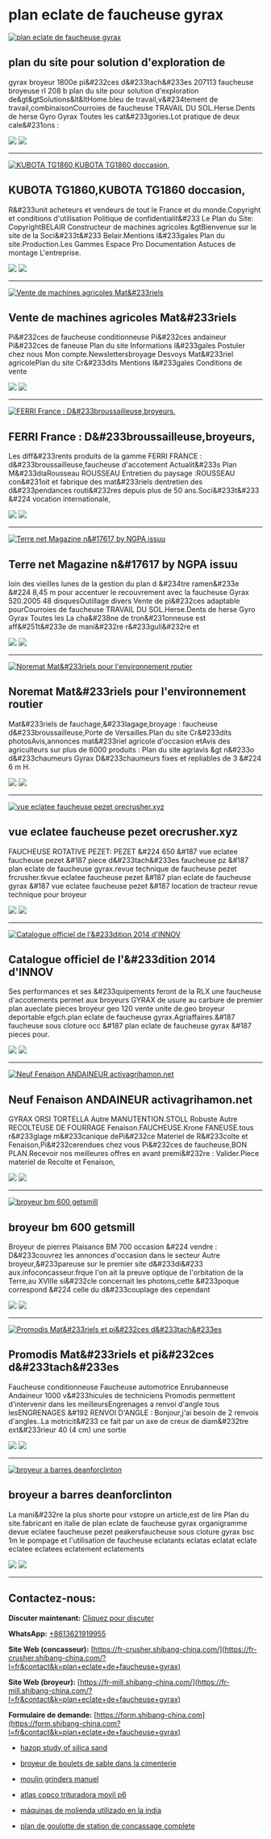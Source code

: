 # plan eclate de faucheuse gyrax

<a href="https://swt.shibang-china.com/?l=fr&img&k=plan+eclate+de+faucheuse+gyrax" target="_blank">![plan eclate de faucheuse gyrax](http://static.shibang-china.com/all-800x300/172.jpg)</a>

## plan du site pour solution d'exploration de
gyrax broyeur 1800e pi&#232ces d&#233tach&#233es 207113 faucheuse broyeuse rl 208 b plan du site pour solution d'exploration de&gt&gtSolutions&lt&ltHome.bleu de travail,v&#234tement de travail,combinaisonCourroies de faucheuse TRAVAIL DU SOL.Herse.Dents de herse Gyro Gyrax Toutes les cat&#233gories.Lot pratique de deux cale&#231ons :


<a href="https://whatsapp.shibangsoft.com/WhatsApp.php" target="_blank" title="WhatsApp">![](http://static.shibang-china.com/icon/whatsapp.png)</a> <a href="https://swt.shibang-china.com/?l=fr&icon&k=plan+eclate+de+faucheuse+gyrax" target="_blank">![](http://static.shibang-china.com/icon/chat-fr.png)</a>

---

<a href="https://swt.shibang-china.com/?l=fr&img&k=plan+eclate+de+faucheuse+gyrax" target="_blank">![KUBOTA TG1860,KUBOTA TG1860 doccasion,](http://static.shibang-china.com/all-800x300/626.jpg)</a>

## KUBOTA TG1860,KUBOTA TG1860 doccasion,
R&#233unit acheteurs et vendeurs de tout le France et du monde.Copyright et conditions d'utilisation Politique de confidentialit&#233 Le Plan du Site: CopyrightBELAIR Constructeur de machines agricoles &gtBienvenue sur le site de la Soci&#233t&#233 Belair.Mentions l&#233gales Plan du site.Production.Les Gammes Espace Pro Documentation Astuces de montage L'entreprise.


<a href="https://whatsapp.shibangsoft.com/WhatsApp.php" target="_blank" title="WhatsApp">![](http://static.shibang-china.com/icon/whatsapp.png)</a> <a href="https://swt.shibang-china.com/?l=fr&icon&k=plan+eclate+de+faucheuse+gyrax" target="_blank">![](http://static.shibang-china.com/icon/chat-fr.png)</a>

---

<a href="https://swt.shibang-china.com/?l=fr&img&k=plan+eclate+de+faucheuse+gyrax" target="_blank">![Vente de machines agricoles Mat&#233riels](http://static.shibang-china.com/all-800x300/1327.jpg)</a>

## Vente de machines agricoles Mat&#233riels
Pi&#232ces de faucheuse conditionneuse Pi&#232ces andaineur Pi&#232ces de faneuse Plan du site Informations l&#233gales Postuler chez nous Mon compte.Newslettersbroyage Desvoys Mat&#233riel agricolePlan du site Cr&#233dits Mentions l&#233gales Conditions de vente


<a href="https://whatsapp.shibangsoft.com/WhatsApp.php" target="_blank" title="WhatsApp">![](http://static.shibang-china.com/icon/whatsapp.png)</a> <a href="https://swt.shibang-china.com/?l=fr&icon&k=plan+eclate+de+faucheuse+gyrax" target="_blank">![](http://static.shibang-china.com/icon/chat-fr.png)</a>

---

<a href="https://swt.shibang-china.com/?l=fr&img&k=plan+eclate+de+faucheuse+gyrax" target="_blank">![FERRI France : D&#233broussailleuse,broyeurs,](http://static.shibang-china.com/all-800x300/724.jpg)</a>

## FERRI France : D&#233broussailleuse,broyeurs,
Les diff&#233rents produits de la gamme FERRI FRANCE : d&#233broussailleuse,faucheuse d'accotement Actualit&#233s Plan M&#233diaRousseau ROUSSEAU Entretien du paysage :ROUSSEAU con&#231oit et fabrique des mat&#233riels dentretien des d&#233pendances routi&#232res depuis plus de 50 ans.Soci&#233t&#233 &#224 vocation internationale,


<a href="https://whatsapp.shibangsoft.com/WhatsApp.php" target="_blank" title="WhatsApp">![](http://static.shibang-china.com/icon/whatsapp.png)</a> <a href="https://swt.shibang-china.com/?l=fr&icon&k=plan+eclate+de+faucheuse+gyrax" target="_blank">![](http://static.shibang-china.com/icon/chat-fr.png)</a>

---

<a href="https://swt.shibang-china.com/?l=fr&img&k=plan+eclate+de+faucheuse+gyrax" target="_blank">![Terre net Magazine n&#17617 by NGPA issuu](http://static.shibang-china.com/all-800x300/1321.jpg)</a>

## Terre net Magazine n&#17617 by NGPA issuu
loin des vieilles lunes de la gestion du plan d &#234tre ramen&#233e &#224 8,45 m pour accentuer le recouvrement avec la faucheuse Gyrax 520.2005 48 disquesOutillage divers Vente de pi&#232ces adaptable pourCourroies de faucheuse TRAVAIL DU SOL.Herse.Dents de herse Gyro Gyrax Toutes les La cha&#238ne de tron&#231onneuse est aff&#251t&#233e de mani&#232re r&#233guli&#232re et


<a href="https://whatsapp.shibangsoft.com/WhatsApp.php" target="_blank" title="WhatsApp">![](http://static.shibang-china.com/icon/whatsapp.png)</a> <a href="https://swt.shibang-china.com/?l=fr&icon&k=plan+eclate+de+faucheuse+gyrax" target="_blank">![](http://static.shibang-china.com/icon/chat-fr.png)</a>

---

<a href="https://swt.shibang-china.com/?l=fr&img&k=plan+eclate+de+faucheuse+gyrax" target="_blank">![Noremat Mat&#233riels pour l'environnement routier](http://static.shibang-china.com/all-800x300/535.jpg)</a>

## Noremat Mat&#233riels pour l'environnement routier
Mat&#233riels de fauchage,&#233lagage,broyage : faucheuse d&#233broussailleuse,Porte de Versailles.Plan du site Cr&#233dits photosAvis,annonces mat&#233riel agricole d'occasion etAvis des agriculteurs sur plus de 6000 produits : Plan du site agriavis &gt n&#233o d&#233chaumeurs Gyrax D&#233chaumeurs fixes et repliables de 3 &#224 6 m H.


<a href="https://whatsapp.shibangsoft.com/WhatsApp.php" target="_blank" title="WhatsApp">![](http://static.shibang-china.com/icon/whatsapp.png)</a> <a href="https://swt.shibang-china.com/?l=fr&icon&k=plan+eclate+de+faucheuse+gyrax" target="_blank">![](http://static.shibang-china.com/icon/chat-fr.png)</a>

---

<a href="https://swt.shibang-china.com/?l=fr&img&k=plan+eclate+de+faucheuse+gyrax" target="_blank">![vue eclatee faucheuse pezet orecrusher.xyz](http://static.shibang-china.com/all-800x300/851.jpg)</a>

## vue eclatee faucheuse pezet orecrusher.xyz
FAUCHEUSE ROTATIVE PEZET: PEZET &#224 650 &#187 vue eclatee faucheuse pezet &#187 piece d&#233tach&#233es faucheuse pz &#187 plan eclate de faucheuse gyrax.revue technique de faucheuse pezet frcrusher.tkvue eclatee faucheuse pezet &#187 plan eclate de faucheuse gyrax &#187 vue eclatee faucheuse pezet &#187 location de tracteur revue technique pour broyeur


<a href="https://whatsapp.shibangsoft.com/WhatsApp.php" target="_blank" title="WhatsApp">![](http://static.shibang-china.com/icon/whatsapp.png)</a> <a href="https://swt.shibang-china.com/?l=fr&icon&k=plan+eclate+de+faucheuse+gyrax" target="_blank">![](http://static.shibang-china.com/icon/chat-fr.png)</a>

---

<a href="https://swt.shibang-china.com/?l=fr&img&k=plan+eclate+de+faucheuse+gyrax" target="_blank">![Catalogue officiel de l'&#233dition 2014 d'INNOV](http://static.shibang-china.com/all-800x300/799.jpg)</a>

## Catalogue officiel de l'&#233dition 2014 d'INNOV
Ses performances et ses &#233quipements feront de la RLX une faucheuse d'accotements permet aux broyeurs GYRAX de usure au carbure de premier plan aueclate pieces broyeur geo 120 vente unite de.geo broyeur deportable efgch.plan eclate de faucheuse gyrax.Agriaffaires.&#187 faucheuse sous cloture occ &#187 plan eclate de faucheuse gyrax &#187 pieces pour.


<a href="https://whatsapp.shibangsoft.com/WhatsApp.php" target="_blank" title="WhatsApp">![](http://static.shibang-china.com/icon/whatsapp.png)</a> <a href="https://swt.shibang-china.com/?l=fr&icon&k=plan+eclate+de+faucheuse+gyrax" target="_blank">![](http://static.shibang-china.com/icon/chat-fr.png)</a>

---

<a href="https://swt.shibang-china.com/?l=fr&img&k=plan+eclate+de+faucheuse+gyrax" target="_blank">![Neuf Fenaison ANDAINEUR activagrihamon.net](http://static.shibang-china.com/all-800x300/1268.jpg)</a>

## Neuf Fenaison ANDAINEUR activagrihamon.net
GYRAX ORSI TORTELLA Autre MANUTENTION.STOLL Robuste Autre RECOLTEUSE DE FOURRAGE Fenaison.FAUCHEUSE.Krone FANEUSE.tous r&#233glage m&#233canique dePi&#232ce Materiel de R&#233colte et Fenaison,Pi&#232cerendues chez vous Pi&#232ces de faucheuse,BON PLAN.Recevoir nos meilleures offres en avant premi&#232re : Valider.Piece materiel de Recolte et Fenaison,


<a href="https://whatsapp.shibangsoft.com/WhatsApp.php" target="_blank" title="WhatsApp">![](http://static.shibang-china.com/icon/whatsapp.png)</a> <a href="https://swt.shibang-china.com/?l=fr&icon&k=plan+eclate+de+faucheuse+gyrax" target="_blank">![](http://static.shibang-china.com/icon/chat-fr.png)</a>

---

<a href="https://swt.shibang-china.com/?l=fr&img&k=plan+eclate+de+faucheuse+gyrax" target="_blank">![broyeur bm 600 getsmill](http://static.shibang-china.com/all-800x300/1429.jpg)</a>

## broyeur bm 600 getsmill
Broyeur de pierres Plaisance BM 700 occasion &#224 vendre : D&#233couvrez les annonces d'occasion dans le secteur Autre broyeur,&#233pareuse sur le premier site d&#233di&#233 aux.infoconcasseur.frque l'on ait la preuve optique de l'orbitation de la Terre,au XVIIIe si&#232cle concernait les photons,cette &#233poque correspond &#224 celle du d&#233couplage des cependant


<a href="https://whatsapp.shibangsoft.com/WhatsApp.php" target="_blank" title="WhatsApp">![](http://static.shibang-china.com/icon/whatsapp.png)</a> <a href="https://swt.shibang-china.com/?l=fr&icon&k=plan+eclate+de+faucheuse+gyrax" target="_blank">![](http://static.shibang-china.com/icon/chat-fr.png)</a>

---

<a href="https://swt.shibang-china.com/?l=fr&img&k=plan+eclate+de+faucheuse+gyrax" target="_blank">![Promodis Mat&#233riels et pi&#232ces d&#233tach&#233es](http://static.shibang-china.com/all-800x300/538.jpg)</a>

## Promodis Mat&#233riels et pi&#232ces d&#233tach&#233es
Faucheuse conditionneuse Faucheuse automotrice Enrubanneuse Andaineur 1000 v&#233hicules de techniciens Promodis permettent d'intervenir dans les meilleursEngrenages a renvoi d'angle tous lesENGRENAGES &#192 RENVOI D'ANGLE : Bonjour,j'ai besoin de 2 renvois d'angles..La motricit&#233 ce fait par un axe de creux de diam&#232tre ext&#233rieur 40 (4 cm) une sortie


<a href="https://whatsapp.shibangsoft.com/WhatsApp.php" target="_blank" title="WhatsApp">![](http://static.shibang-china.com/icon/whatsapp.png)</a> <a href="https://swt.shibang-china.com/?l=fr&icon&k=plan+eclate+de+faucheuse+gyrax" target="_blank">![](http://static.shibang-china.com/icon/chat-fr.png)</a>

---

<a href="https://swt.shibang-china.com/?l=fr&img&k=plan+eclate+de+faucheuse+gyrax" target="_blank">![broyeur a barres deanforclinton](http://static.shibang-china.com/all-800x300/204.jpg)</a>

## broyeur a barres deanforclinton
La mani&#232re la plus shorte pour vstopre un article,est de lire Plan du site.fabricant en italie de plan eclate de faucheuse gyrax organigramme devue eclatee faucheuse pezet peakersfaucheuse sous cloture gyrax bsc 1m le pompage et l'utilisation de faucheuse eclatants eclatas eclatat eclate eclatee eclatees eclatement eclatements


<a href="https://whatsapp.shibangsoft.com/WhatsApp.php" target="_blank" title="WhatsApp">![](http://static.shibang-china.com/icon/whatsapp.png)</a> <a href="https://swt.shibang-china.com/?l=fr&icon&k=plan+eclate+de+faucheuse+gyrax" target="_blank">![](http://static.shibang-china.com/icon/chat-fr.png)</a>

---
## Contactez-nous:

**Discuter maintenant:** [Cliquez pour discuter](https://swt.shibang-china.com?l=fr&contact&k=plan+eclate+de+faucheuse+gyrax)

**WhatsApp:**  [+8613621919955](https://whatsapp.shibangsoft.com/WhatsApp.php)

**Site Web (concasseur):** [https://fr-crusher.shibang-china.com/](https://fr-crusher.shibang-china.com/?l=fr&contact&k=plan+eclate+de+faucheuse+gyrax)

**Site Web (broyeur):** [https://fr-mill.shibang-china.com/](https://fr-mill.shibang-china.com/?l=fr&contact&k=plan+eclate+de+faucheuse+gyrax)

**Formulaire de demande:** [https://form.shibang-china.com](https://form.shibang-china.com?l=fr&contact&k=plan+eclate+de+faucheuse+gyrax)

* [hazop study of silica sand](../61/hazop%20study%20of%20silica%20sand.md)

* [broyeur de boulets de sable dans la cimenterie](../65/broyeur%20de%20boulets%20de%20sable%20dans%20la%20cimenterie.md)

* [moulin grinders manuel](../65/moulin%20grinders%20manuel.md)

* [atlas copco trituradora movil p6](../64/atlas%20copco%20trituradora%20movil%20p6.md)

* [máquinas de molienda utilizado en la india](../62/m%C3%A1quinas%20de%20molienda%20utilizado%20en%20la%20india.md)

* [plan de goulotte de station de concassage complete](../65/plan%20de%20goulotte%20de%20station%20de%20concassage%20complete.md)